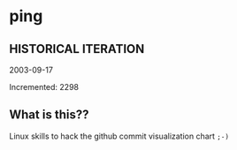 # ping

## HISTORICAL ITERATION
2003-09-17

Incremented: 2298

## What is this?? 
Linux skills to hack the github commit visualization chart `;-)`

